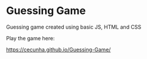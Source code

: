 # Guessing Game
 Guessing game created using basic JS, HTML and CSS
 
 Play the game here:
 
 https://cecunha.github.io/Guessing-Game/
